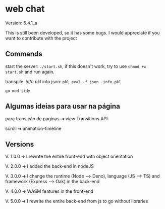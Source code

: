 ﻿# web chat

Version: 5.4.1_a

This is still been developed, so it has some bugs. I would appreciate if you want to contribute with the project

## Commands

start the server: `./start.sh`, if this doesn't work, try to use `chmod +x start.sh` and run again.

transpile *.info.pkl* into json: `pkl eval -f json .info.pkl`

`go mod tidy`

## Algumas ideias para usar na página

para transição de paginas ➜ view Transitions API

scroll ➜ animation-timeline

## Versions

V. 1.0.0 ➜ I rewrite the entire front-end with object orientation

V. 2.0.0 ➜ I added the back-end in nodeJS

V. 3.0.0 ➜ I change the runtime (Node --> Deno), language (JS --> TS) and framework (Express --> Oak) in the back-end

V. 4.0.0 ➜ WASM features in the front-end

V. 5.0.0 ➜ I rewrite the entire back-end from js to go without libraries
